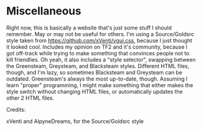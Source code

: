 # Miscellaneous
Right now, this is basically a website that's just some stuff I should remember. May or may not be useful for others. I'm using a Source/Goldsrc style taken from https://github.com/xVenti/vgui.css, because I just thought it looked cool. Includes my opinion on TF2 and it's community, because I got off-track while trying to make something that convinces people not to kill friendlies. Oh yeah, it also includes a "style selector", swapping between the Greensteam, Greysteam, and Blacksteam styles. Different HTML files, though, and I'm lazy, so sometimes Blacksteam and Greysteam can be outdated. Greensteam's always the most up-to-date, though. Assuming I learn "proper" programming, I might make something that either makes the style switch without changing HTML files, or automatically updates the other 2 HTML files.


Credits:

xVenti and AlpyneDreams, for the Source/Goldsrc style
